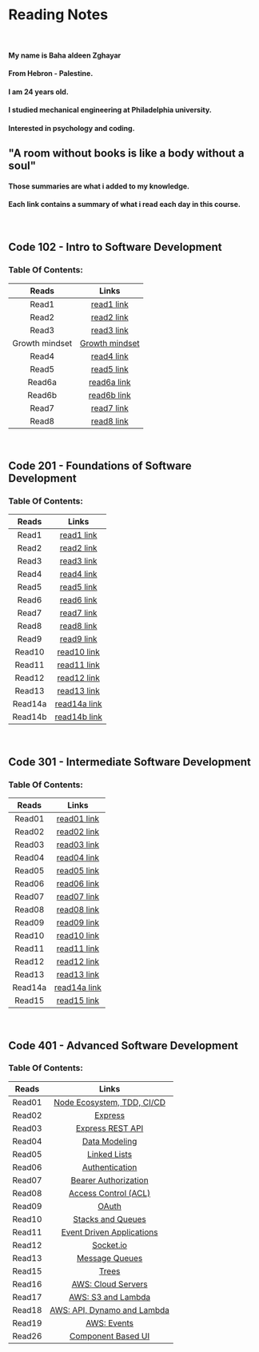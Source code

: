 # **Reading Notes**

<br>

#### My name is Baha aldeen Zghayar

#### From Hebron - Palestine.

#### I am 24 years old.

#### I studied mechanical engineering at Philadelphia university.

#### Interested in psychology and coding.

## "A room without books is like a body without a soul"

#### Those summaries are what i added to my knowledge.

#### Each link contains a summary of what i read each day in this course.

<br>

## **Code 102 - Intro to Software Development**

### Table Of Contents:

|     Reads      |                                    Links                                    |
| :------------: | :-------------------------------------------------------------------------: |
|     Read1      |       [read1 link](https://bahazghayar.github.io/reading-notes/read1)       |
|     Read2      |       [read2 link](https://bahazghayar.github.io/reading-notes/read2)       |
|     Read3      |       [read3 link](https://bahazghayar.github.io/reading-notes/read3)       |
| Growth mindset | [Growth mindset](https://bahazghayar.github.io/reading-notes/growthmindset) |
|     Read4      |       [read4 link](https://bahazghayar.github.io/reading-notes/read4)       |
|     Read5      |       [read5 link](https://bahazghayar.github.io/reading-notes/read5)       |
|     Read6a     |      [read6a link](https://bahazghayar.github.io/reading-notes/read6a)      |
|     Read6b     |      [read6b link](https://bahazghayar.github.io/reading-notes/read6b)      |
|     Read7      |       [read7 link](https://bahazghayar.github.io/reading-notes/read7)       |
|     Read8      |       [read8 link](https://bahazghayar.github.io/reading-notes/read8)       |

<br>

## **Code 201 - Foundations of Software Development**

### Table Of Contents:

|  Reads  |                                 Links                                 |
| :-----: | :-------------------------------------------------------------------: |
|  Read1  |  [read1 link](https://bahazghayar.github.io/reading-notes/class-01)   |
|  Read2  |  [read2 link](https://bahazghayar.github.io/reading-notes/class-02)   |
|  Read3  |  [read3 link](https://bahazghayar.github.io/reading-notes/class-03)   |
|  Read4  |  [read4 link](https://bahazghayar.github.io/reading-notes/class-04)   |
|  Read5  |  [read5 link](https://bahazghayar.github.io/reading-notes/class-05)   |
|  Read6  |  [read6 link](https://bahazghayar.github.io/reading-notes/class-06)   |
|  Read7  |  [read7 link](https://bahazghayar.github.io/reading-notes/class-07)   |
|  Read8  |  [read8 link](https://bahazghayar.github.io/reading-notes/class-08)   |
|  Read9  |  [read9 link](https://bahazghayar.github.io/reading-notes/class-09)   |
| Read10  |  [read10 link](https://bahazghayar.github.io/reading-notes/class-10)  |
| Read11  |  [read11 link](https://bahazghayar.github.io/reading-notes/class-11)  |
| Read12  |  [read12 link](https://bahazghayar.github.io/reading-notes/class-12)  |
| Read13  |  [read13 link](https://bahazghayar.github.io/reading-notes/class-13)  |
| Read14a | [read14a link](https://bahazghayar.github.io/reading-notes/class-14a) |
| Read14b | [read14b link](https://bahazghayar.github.io/reading-notes/class-14b) |

<br>

## **Code 301 - Intermediate Software Development**

### Table Of Contents:

| Reads  |                               Links                                |
| :----: | :---------------------------------------------------------------:  |
| Read01 | [read01 link](https://bahazghayar.github.io/reading-notes/read01)  |
| Read02 | [read02 link](https://bahazghayar.github.io/reading-notes/read02)  | 
| Read03 | [read03 link](https://bahazghayar.github.io/reading-notes/read03)  |
| Read04 | [read04 link](https://bahazghayar.github.io/reading-notes/read04)  |
| Read05 | [read05 link](https://bahazghayar.github.io/reading-notes/read05)  |
| Read06 | [read06 link](https://bahazghayar.github.io/reading-notes/read06)  |
| Read07 | [read07 link](https://bahazghayar.github.io/reading-notes/read07)  |
| Read08 | [read08 link](https://bahazghayar.github.io/reading-notes/read08)  |
| Read09 | [read09 link](https://bahazghayar.github.io/reading-notes/read09)  |
| Read10 | [read10 link](https://bahazghayar.github.io/reading-notes/read10)  |
| Read11 | [read11 link](https://bahazghayar.github.io/reading-notes/read11)  |
| Read12 | [read12 link](https://bahazghayar.github.io/reading-notes/read12)  |
| Read13 | [read13 link](https://bahazghayar.github.io/reading-notes/read13)  |
| Read14a| [read14a link](https://bahazghayar.github.io/reading-notes/read14a)|
| Read15 | [read15 link](https://bahazghayar.github.io/reading-notes/read15)  |

<br>

## **Code 401 - Advanced Software Development**

### Table Of Contents:

| Reads  |                               Links                                                |
| :----: | :--------------------------------------------------------------------------------: |
| Read01 | [Node Ecosystem, TDD, CI/CD](https://bahazghayar.github.io/reading-notes/class01)  |
| Read02 | [Express](https://bahazghayar.github.io/reading-notes/class02)                     |
| Read03 | [Express REST API](https://bahazghayar.github.io/reading-notes/class03)            |
| Read04 | [Data Modeling](https://bahazghayar.github.io/reading-notes/class04)               |
| Read05 | [Linked Lists](https://bahazghayar.github.io/reading-notes/class05)                |
| Read06 | [Authentication](https://bahazghayar.github.io/reading-notes/class06)              |
| Read07 | [Bearer Authorization](https://bahazghayar.github.io/reading-notes/class07)        |
| Read08 | [Access Control (ACL)](https://bahazghayar.github.io/reading-notes/class08)        |
| Read09 | [OAuth](https://bahazghayar.github.io/reading-notes/class09)                       |
| Read10 | [Stacks and Queues](https://bahazghayar.github.io/reading-notes/class10)           |
| Read11 | [Event Driven Applications](https://bahazghayar.github.io/reading-notes/class11)   |
| Read12 | [Socket.io](https://bahazghayar.github.io/reading-notes/class12)                   |
| Read13 | [Message Queues](https://bahazghayar.github.io/reading-notes/class13)              |
| Read15 | [Trees](https://bahazghayar.github.io/reading-notes/class15)                       |
| Read16 | [AWS: Cloud Servers](https://bahazghayar.github.io/reading-notes/class16)          |
| Read17 | [AWS: S3 and Lambda](https://bahazghayar.github.io/reading-notes/class17)          |
| Read18 | [AWS: API, Dynamo and Lambda](https://bahazghayar.github.io/reading-notes/class18) |
| Read19 | [AWS: Events](https://bahazghayar.github.io/reading-notes/class19)                 |
| Read26 | [Component Based UI](https://bahazghayar.github.io/reading-notes/class26)          |










